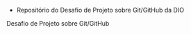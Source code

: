 - Repositório do Desafio de Projeto sobre Git/GitHub da DIO
   
Desafio de Projeto sobre Git/GitHub
